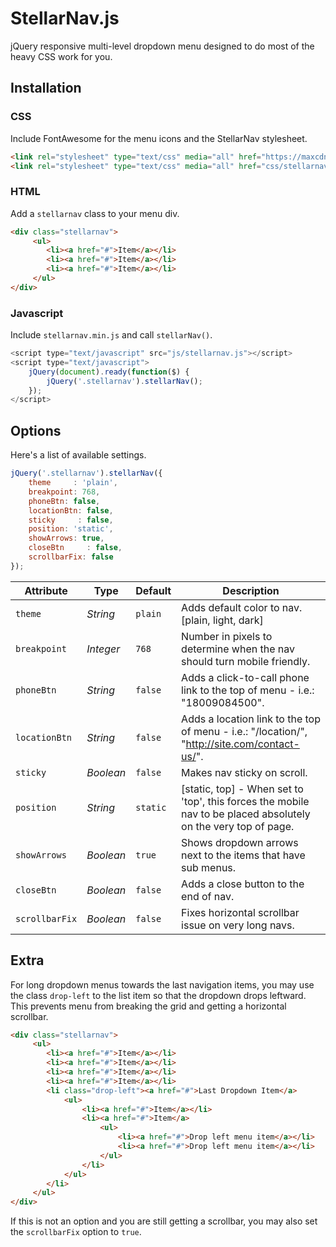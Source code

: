 # StellarNav.js
jQuery responsive multi-level dropdown menu designed to do most of the heavy CSS work for you.

## Installation

### CSS
Include FontAwesome for the menu icons and the StellarNav stylesheet.
```html
<link rel="stylesheet" type="text/css" media="all" href="https://maxcdn.bootstrapcdn.com/font-awesome/4.7.0/css/font-awesome.min.css">
<link rel="stylesheet" type="text/css" media="all" href="css/stellarnav.min.css">
```
### HTML
Add a `stellarnav` class to your menu div.
```html
<div class="stellarnav">
     <ul>
        <li><a href="#">Item</a></li>
        <li><a href="#">Item</a></li>
        <li><a href="#">Item</a></li>
     </ul>
</div>
```

### Javascript
Include `stellarnav.min.js` and call `stellarNav()`.
```javascript
<script type="text/javascript" src="js/stellarnav.js"></script>
<script type="text/javascript">
	jQuery(document).ready(function($) {
		jQuery('.stellarnav').stellarNav();
	});
</script>
```
## Options

Here's a list of available settings.

```javascript
jQuery('.stellarnav').stellarNav({
	theme     : 'plain',
	breakpoint: 768,
	phoneBtn: false,
	locationBtn: false,
	sticky     : false,
	position: 'static',
	showArrows: true,
	closeBtn     : false,
	scrollbarFix: false
});	
```

Attribute			| Type				| Default		| Description
---						| ---					| ---				| ---
`theme`		| *String*		| `plain`		| Adds default color to nav. [plain, light, dark]
`breakpoint`	| *Integer*		| `768`		| Number in pixels to determine when the nav should turn mobile friendly.
`phoneBtn`	| *String*		| `false`		| Adds a click-to-call phone link to the top of menu - i.e.: "18009084500".
`locationBtn`	| *String*		| `false`		| Adds a location link to the top of menu - i.e.: "/location/", "http://site.com/contact-us/".
`sticky`	| *Boolean*		| `false`		| Makes nav sticky on scroll.
`position`	| *String*		| `static`		| [static, top] - When set to 'top', this forces the mobile nav to be placed absolutely on the very top of page.
`showArrows`	| *Boolean*		| `true`		| Shows dropdown arrows next to the items that have sub menus.
`closeBtn`	| *Boolean*		| `false`		| Adds a close button to the end of nav.
`scrollbarFix`	| *Boolean*		| `false`		| Fixes horizontal scrollbar issue on very long navs.

## Extra

For long dropdown menus towards the last navigation items, you may use the class `drop-left` to the list item so that the dropdown drops leftward. This prevents menu from breaking the grid and getting a horizontal scrollbar.

```html
<div class="stellarnav">
     <ul>
        <li><a href="#">Item</a></li>
        <li><a href="#">Item</a></li>
        <li><a href="#">Item</a></li>
        <li><a href="#">Item</a></li>
        <li class="drop-left"><a href="#">Last Dropdown Item</a>
        	<ul>
        		<li><a href="#">Item</a></li>
        		<li><a href="#">Item</a>
        			<ul>
        				<li><a href="#">Drop left menu item</a></li>
        				<li><a href="#">Drop left menu item</a></li>
        			</ul>
        		</li>
        	</ul>
        </li>
     </ul>
</div>
```

If this is not an option and you are still getting a scrollbar, you may also set the `scrollbarFix` option to `true`. 
